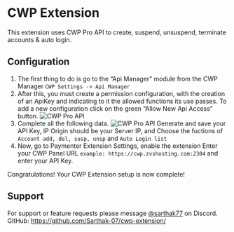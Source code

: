 # CWP Extension

This extension uses CWP Pro API to create, suspend, unsuspend, terminate accounts & auto login.

## Configuration

1. The first thing to do is go to the “Api Manager” module from the CWP Manager ``CWP Settings -> Api Manager``
2. After this, you must create a permission configuration, with the creation of an ApiKey and indicating to it the allowed functions its use passes. To add a new configuration click on the green “Allow New Api Access” button. ![CWP Pro API](https://docs.control-webpanel.com/wp-content/uploads/2019/05/pt1.png)
3. Complete all the following data. ![CWP Pro API](https://docs.control-webpanel.com/wp-content/uploads/2019/05/pt2.png) Generate and save your API Key, IP Origin should be your Server IP, and Choose the fuctions of ``Account add, del, susp, unsp`` and ``Auto Login list``
4. Now, go to Paymenter Extension Settings, enable the extension Enter your CWP Panel URL ``example: https://cwp.zvshosting.com:2304`` and enter your API Key.

Congratulations! Your CWP Extension setup is now complete!

## Support

For support or feature requests please message [@sarthak77](https://discord.stellarhost.tech/) on Discord.
GitHub: https://github.com/Sarthak-07/cwp-extension/
